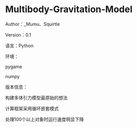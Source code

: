 # Multibody-Gravitation-Model

Author：_Mumu、Squirtle

Version：0.1

 

语言：Python

环境：

pygame

numpy

 

版本信息：

构建多体引力模型最原始的想法

计算框架采用循环嵌套模式

处理100个以上对象时运行速度明显下降